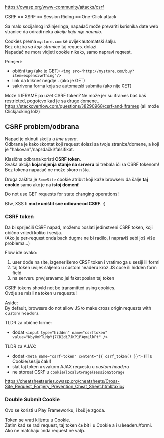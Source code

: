 
https://owasp.org/www-community/attacks/csrf

CSRF == XSRF == Session Riding == One-Click attack

Sa malo socijalnog inžinjeringa, napadač može prevariti korisnika date web stranice
da odradi neku *akciju koju nije naumio*.   

Cookies prema `mystore.com` se uvijek automatski šalju.  
Bez obzira *sa koje stranice* taj request dolazi.  
Napadač ne mora vidjeti cookie nikako, samo napravi request.

Primjeri:
- obični tag (ako je GET):  `<img src="http://mystore.com/buy?item=expensiveThing"/>`
- link da klikneš negdje.. (ako je GET)
- sakrivena forma koja se automatski submita (ako nije GET)

Može li IFRAME pa uzet CSRF token? Ne može jer su iframes baš baš restricted, pogotovo kad je sa druge domene..  
https://stackoverflow.com/questions/38290968/csrf-and-iframes
(ali može Clickjacking lolz)

## CSRF problem/odbrana
Napad je okinuti akciju *u ime usera*.  
Odbrana je kako skontat koji request dolazi sa tvoje stranice/domene, a koji je "hakovan"/napadački/falsifikat.  

Klasična odbrana koristi **CSRF token**.  
Svaka akcija **koja mijenja stanje na serveru** bi trebala ići sa CSRF tokenom!  
Bez tokena napadač ne može skoro ništa.

Druga zaštita je `SameSite` cookie atribut koji kaže browseru da šalje **taj cookie** samo ako je na **istoj domeni**!

Do not use GET requests for state changing operations!

Btw, XSS ti **može uništit sve odbrane od CSRF**. :)

### CSRF token
Da bi spriječili CSRF napad, možemo poslati jedinstveni CSRF token, koji obično vrijedi koliko i sesija.  
(Ako je per-request onda back dugme ne bi radilo, i napraviš sebi još više problema...)

Flow ide ovako:
1. user dođe na site, izgenerišemo CRSF token i vratimo ga u sesiji ili formi
1. taj token uvijek šaljemo u custom headeru kroz JS code ili hidden form field
1. na serveru provjeravamo jel fakat poslan taj token

CSRF tokens should not be transmitted using cookies.  
Ovdje se misli na token u requestu!

Aside:  
By default, browsers do not allow JS to make cross origin requests with custom headers.

TLDR za obične forme:
- dodat `<input type="hidden" name="csrftoken" value="KbyUmhTLMpYj7CD2di7JKP1P3qmLlkPt" />`

TLDR za AJAX:
- dodat `<meta name="csrf-token" content="{{ csrf_token() }}">` (ili u Cookie/sesiju čak!)
- slat taj token u svakom AJAX requestu u *custom headeru*
- ne storeat CSRF u `cookie`/`localStorage`/`sessionStorage`

https://cheatsheetseries.owasp.org/cheatsheets/Cross-Site_Request_Forgery_Prevention_Cheat_Sheet.html#axios


### Double Submit Cookie

Ovo se koristi u Play Frameworku, i baš je zgoda.

Token se vrati klijentu u Cookie.  
Zatim kad se radi request, taj token će bit i u Cookie a i u headeru/formi.  
Ako ne matchaju onda request ne valja.






